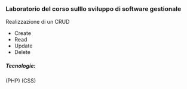 ### Laboratorio del corso sulllo sviluppo di software gestionale

Realizzazione di un CRUD

- Create
- Read
- Update
- Delete


##### Tecnologie:

(PHP) (CSS)


